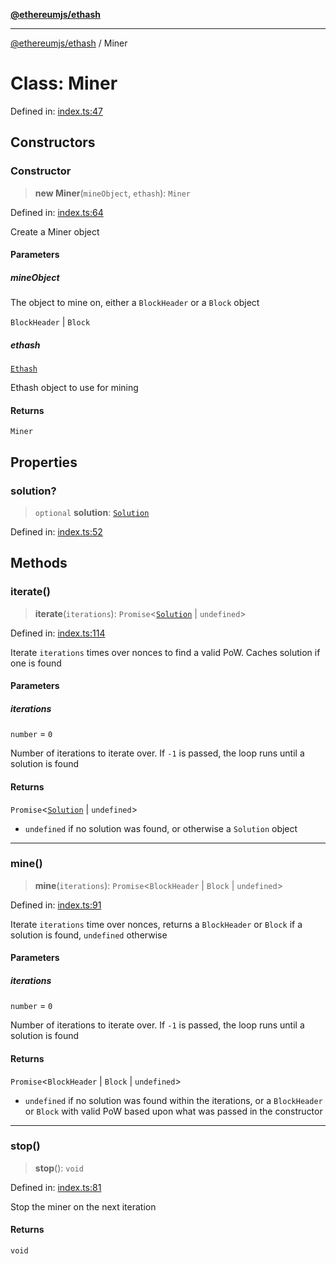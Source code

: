 [**@ethereumjs/ethash**](../README.md)

***

[@ethereumjs/ethash](../README.md) / Miner

# Class: Miner

Defined in: [index.ts:47](https://github.com/ethereumjs/ethereumjs-monorepo/blob/master/packages/ethash/src/index.ts#L47)

## Constructors

### Constructor

> **new Miner**(`mineObject`, `ethash`): `Miner`

Defined in: [index.ts:64](https://github.com/ethereumjs/ethereumjs-monorepo/blob/master/packages/ethash/src/index.ts#L64)

Create a Miner object

#### Parameters

##### mineObject

The object to mine on, either a `BlockHeader` or a `Block` object

`BlockHeader` | `Block`

##### ethash

[`Ethash`](Ethash.md)

Ethash object to use for mining

#### Returns

`Miner`

## Properties

### solution?

> `optional` **solution**: [`Solution`](../type-aliases/Solution.md)

Defined in: [index.ts:52](https://github.com/ethereumjs/ethereumjs-monorepo/blob/master/packages/ethash/src/index.ts#L52)

## Methods

### iterate()

> **iterate**(`iterations`): `Promise`\<[`Solution`](../type-aliases/Solution.md) \| `undefined`\>

Defined in: [index.ts:114](https://github.com/ethereumjs/ethereumjs-monorepo/blob/master/packages/ethash/src/index.ts#L114)

Iterate `iterations` times over nonces to find a valid PoW. Caches solution if one is found

#### Parameters

##### iterations

`number` = `0`

Number of iterations to iterate over. If `-1` is passed, the loop runs until a solution is found

#### Returns

`Promise`\<[`Solution`](../type-aliases/Solution.md) \| `undefined`\>

- `undefined` if no solution was found, or otherwise a `Solution` object

***

### mine()

> **mine**(`iterations`): `Promise`\<`BlockHeader` \| `Block` \| `undefined`\>

Defined in: [index.ts:91](https://github.com/ethereumjs/ethereumjs-monorepo/blob/master/packages/ethash/src/index.ts#L91)

Iterate `iterations` time over nonces, returns a `BlockHeader` or `Block` if a solution is found, `undefined` otherwise

#### Parameters

##### iterations

`number` = `0`

Number of iterations to iterate over. If `-1` is passed, the loop runs until a solution is found

#### Returns

`Promise`\<`BlockHeader` \| `Block` \| `undefined`\>

- `undefined` if no solution was found within the iterations, or a `BlockHeader` or `Block`
          with valid PoW based upon what was passed in the constructor

***

### stop()

> **stop**(): `void`

Defined in: [index.ts:81](https://github.com/ethereumjs/ethereumjs-monorepo/blob/master/packages/ethash/src/index.ts#L81)

Stop the miner on the next iteration

#### Returns

`void`
